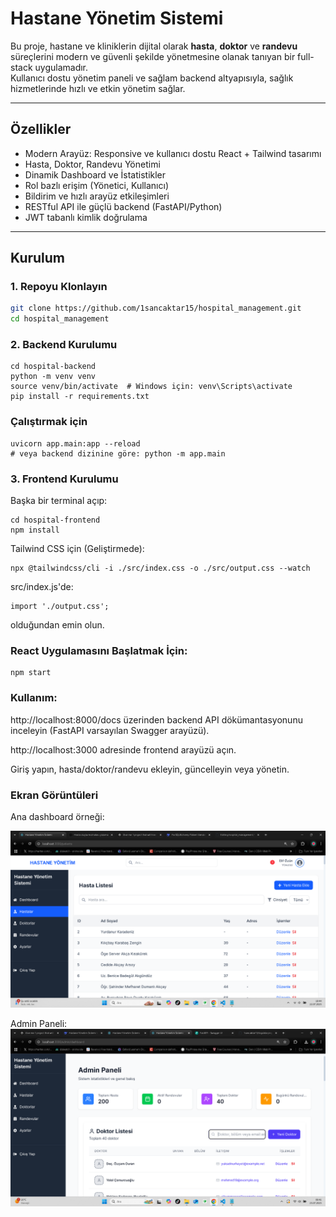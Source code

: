 # Hastane Yönetim Sistemi

Bu proje, hastane ve kliniklerin dijital olarak **hasta**, **doktor** ve **randevu** süreçlerini modern ve güvenli şekilde yönetmesine olanak tanıyan bir full-stack uygulamadır.  
Kullanıcı dostu yönetim paneli ve sağlam backend altyapısıyla, sağlık hizmetlerinde hızlı ve etkin yönetim sağlar.

---

## Özellikler

- Modern Arayüz: Responsive ve kullanıcı dostu React + Tailwind tasarımı  
- Hasta, Doktor, Randevu Yönetimi  
- Dinamik Dashboard ve İstatistikler  
- Rol bazlı erişim (Yönetici, Kullanıcı)  
- Bildirim ve hızlı arayüz etkileşimleri  
- RESTful API ile güçlü backend (FastAPI/Python)  
- JWT tabanlı kimlik doğrulama  

---



## Kurulum

### 1. Repoyu Klonlayın

```bash
git clone https://github.com/1sancaktar15/hospital_management.git
cd hospital_management
```
### 2. Backend Kurulumu

```
cd hospital-backend
python -m venv venv
source venv/bin/activate  # Windows için: venv\Scripts\activate
pip install -r requirements.txt
```
### Çalıştırmak için

```
uvicorn app.main:app --reload
# veya backend dizinine göre: python -m app.main
```
### 3. Frontend Kurulumu
Başka bir terminal açıp:
```
cd hospital-frontend
npm install
```
Tailwind CSS için (Geliştirmede):
```
npx @tailwindcss/cli -i ./src/index.css -o ./src/output.css --watch
```
src/index.js'de:
```
import './output.css';
```
olduğundan emin olun.
### React Uygulamasını Başlatmak İçin:
```
npm start
```
### Kullanım:
http://localhost:8000/docs üzerinden backend API dökümantasyonunu inceleyin (FastAPI varsayılan Swagger arayüzü).

http://localhost:3000 adresinde frontend arayüzü açın.

Giriş yapın, hasta/doktor/randevu ekleyin, güncelleyin veya yönetin.

### Ekran Görüntüleri
Ana dashboard örneği:

![Dashboard Görüntüsü](/images/interface.png)

Admin Paneli:
![Admin Panel Görüntüsü](/images/AdminPanel1.png)

